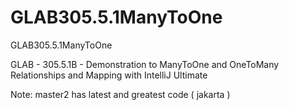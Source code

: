 # GLAB305.5.1ManyToOne
GLAB305.5.1ManyToOne

GLAB - 305.5.1B - Demonstration to ManyToOne and OneToMany Relationships and Mapping with IntelliJ Ultimate

Note:  master2 has latest and greatest code  ( jakarta )
